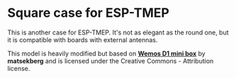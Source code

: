 # Square case for ESP-TMEP

This is another case for ESP-TMEP. It's not as elegant as the round one, but it is compatible with boards with external antennas.

This model is heavily modified but based on [**Wemos D1 mini box**](http://www.thingiverse.com/thing:1995963) by **matsekberg** and is licensed under the Creative Commons - Attribution license.
